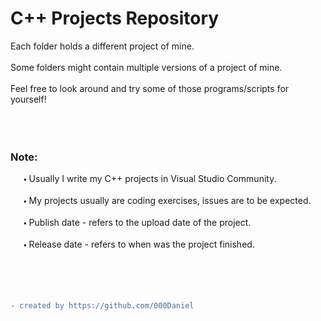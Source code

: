 # C++ Projects Repository

Each folder holds a different project of mine.  
<br />
Some folders might contain multiple versions of a project of mine.   
<br />
Feel free to look around and try some of those programs/scripts for yourself!  
<br />
<br />
<br />
### Note:  
   🞄 Usually I write my C++ projects in Visual Studio Community.  
<br />
   🞄 My projects usually are coding exercises, issues are to be expected.  
<br />
   🞄 Publish date - refers to the upload date of the project.  
<br />
   🞄 Release date - refers to when was the project finished.  
<br />
<br />
<br />
<br />
```diff
- created by https://github.com/000Daniel
```
